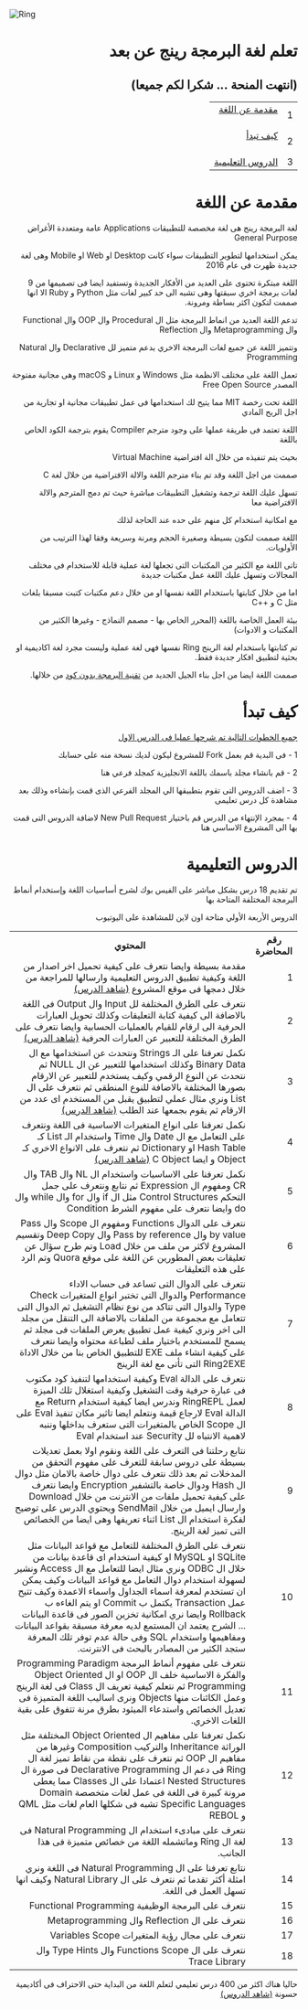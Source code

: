 ﻿![Ring](http://ring-lang.sf.net/thering.jpg)

<div dir="rtl"> 
<h1> تعلم لغة البرمجة رينج عن بعد </h1> 
<h2> (انتهت المنحة ... شكرا لكم جميعا) </h2> 

<table>
	<tr>
		<td>
			1
		</td>
		<td>
			<a href="#description"> مقدمة عن اللغة 	</a> <br/> <br/>
		</td>
	</tr>
	<tr>
		<td>
			2
		</td>
		<td>
			<a href="#howtostart" > كيف تبدأ 		</a> <br/> <br/>
		</td>
	</tr>
	<tr>
		<td>
			3
		</td>
		<td>
			<a href="#lessons"    > الدروس التعليمية 	</a> <br/>
		</td>
	</tr>
</table>

<h1 id="description"> مقدمة عن اللغة </h1> 

لغة البرمجة رينج هى لغة مخصصة للتطبيقات Applications عامة ومتعددة الأغراض General Purpose

يمكن استخدامها لتطوير التطبيقات سواء كانت Desktop او Web او Mobile وهى لغة جديدة ظهرت فى عام 2016

اللغة مبتكرة تحتوى على العديد من الأفكار الجديدة وتستفيد ايضا فى تصميمها من 9 لغات برمجة اخري سبقتها وهى تشبه
الى حد كبير لغات مثل Python و Ruby الا انها صممت لتكون اكثر بساطة ومرونة.

تدعم اللغة العديد من انماط البرمجة مثل ال Procedural وال OOP وال Functional وال Metaprogramming وال Reflection

وتتميز اللغة عن جميع لغات البرمجة الاخري بدعم متميز لل Declarative وال Natural Programming 

تعمل اللغة على مختلف الانظمة مثل Windows و Linux و macOS وهى مجانية مفتوحة المصدر Free Open Source 

اللغة تحت رخصة MIT مما يتيح لك استخدامها فى عمل تطبيقات مجانية او تجارية من اجل الربح المادي

اللغة تعتمد فى طريقة عملها على وجود مترجم Compiler يقوم بترجمة الكود الخاص باللغة

بحيث يتم تنفيذه من خلال الة افتراضية Virtual Machine

صممت من اجل اللغة وقد تم بناء مترجم اللغة والالة الافتراضية من خلال لغة C 

تسهل عليك اللغة ترجمة وتشغيل التطبيقات مباشرة حيث تم دمج المترجم والالة الافتراضية معا 

مع امكانية استخدام كل منهم على حده عند الحاجة لذلك

اللغة صممت لتكون بسيطة وصغيرة الحجم ومرنة وسريعة وفقا لهذا الترتيب من الأولويات.

تاتى اللغة مع الكثير من المكتبات التى تجعلها لغة عملية قابلة للاستخدام فى مختلف المجالات وتسهل عليك اللغة عمل مكتبات جديدة

اما من خلال كتابتها باستخدام اللغة نفسها او من خلال دعم مكتبات كتبت مسبقا بلغات مثل C و ++C

بيئة العمل الخاصة باللغة (المحرر الخاص بها - مصمم النماذج - وغيرها الكثير من المكتبات و الادوات)

تم كتابتها باستخدام لغة الرينج Ring نفسها فهى لغة عملية وليست مجرد لغة اكاديمية او بحثية لتطبيق افكار جديدة فقط.

صممت اللغة ايضا من اجل بناء الجيل الجديد من <a href="http://doublesvsoop.sourceforge.net">تقنية البرمجة بدون كود</a> من خلالها.

<h1 id="howtostart"> كيف تبدأ </h1> 

<a href="#lesson1" > جميع الخطوات التالية تم شرحها عمليا فى الدرس الاول </a> <br/>

1 - فى البدية قم بعمل Fork للمشروع ليكون لديك نسخة منه على حسابك

2 - قم بانشاء مجلد باسمك باللغة الانجليزية كمجلد فرعي هنا

3 - اضف الدروس التى تقوم بتطبيقها الي المجلد الفرعي الذى قمت بإنشاءه وذلك بعد مشاهدة كل درس تعليمى

4 - بمجرد الإنتهاء من الدرس قم باختيار  New Pull Request لاضافة الدروس التى قمت بها الى المشروع الاساسي هنا

<h1 id="lessons"> الدروس التعليمية </h1> 

تم تقديم 18 درس بشكل مباشر على الفيس بوك لشرح أساسيات اللغة وإستخدام أنماط البرمجة المختلفة المتاحة بها

الدروس الأربعة الأولي متاحة اون لاين للمشاهدة على اليوتيوب

<table>
	<tr>	
		<th>رقم المحاضرة</th>
		<th>المحتوي</th>
	</tr>
	<tr>
		<td id="lesson1">1</td>
		<td>
			مقدمة بسيطة وايضا نتعرف على كيفية تحميل اخر اصدار من اللغة وكيفية تطبيق الدروس التعليمية وارسالها للمراجعة من خلال دمجها فى موقع المشروع		
			<a href="https://www.youtube.com/watch?v=UCoXewxgvbI"> (شاهد الدرس) </a>
		</td>
	</tr>
	<tr>
		<td>2</td>
		<td>
			نتعرف على الطرق المختلفة لل Input وال Output فى اللغة بالاضافة الى كيفية كتابة التعليقات وكذلك تحويل العبارات الحرفية الى ارقام للقيام بالعمليات الحسابية وايضا نتعرف على الطرق المختلفة للتعبير عن العبارات الحرفية
			<a href="https://www.youtube.com/watch?v=XNpbuz0SPmM"> (شاهد الدرس) </a>
		</td>
	</tr>
	<tr>
		<td>3</td>
		<td>
			نكمل تعرفنا على الـ Strings ونتحدث عن استخدامها مع ال Binary Data وكذلك استخدامها للتعبير عن ال NULL ثم نتحدث عن النوع الرقمي وكيف يستخدم للتعبير عن الارقام بصورها المختلفة بالاضافة للنوع المنطقى ثم نتعرف على ال List ونري مثال عملي لتطبيق يقبل من المستخدم اى عدد من الارقام ثم يقوم بجمعها عند الطلب
			<a href="https://www.youtube.com/watch?v=6duxGi78Qyo"> (شاهد الدرس) </a>
		</td>
	</tr>
	<tr>
		<td>4</td>
		<td>
			نكمل تعرفنا على انواع المتغيرات الاساسية فى اللغة ونتعرف على التعامل مع ال Date وال Time واستخدام الـ List كـ Hash Table او Dictionary ثم نتعرف على الانواع الاخري كـ Object و ايضا C Object 
			<a href="https://www.youtube.com/watch?v=LhUXYS3BsB8"> (شاهد الدرس) </a>
		</td>
	</tr>
	<tr>
		<td>5</td>
		<td>
			نكمل تعرفنا على الاساسيات واستخدام ال NL وال TAB وال CR ومفهوم ال Expression ثم نتابع ونتعرف على جمل التحكم Control Structures مثل ال if وال for وال while وال do وايضا نتعرف على مفهوم الشرط Condition 
		</td>
	</tr>
	<tr>
		<td>6</td>
		<td>
			نتعرف على الدوال Functions ومفهوم ال Scope وال Pass by value وال Pass by reference وال Deep Copy وتقسيم المشروع لاكثر من ملف من خلال Load 
			وتم طرح سؤال عن تعليقات بعض المطورين عن اللغة على موقع Quora وتم الرد على هذه التعليقات
		</td>
	</tr>
	<tr>
		<td>7</td>
		<td>
			نتعرف على الدوال التى تساعد فى حساب الاداء Performance والدوال التى تختبر انواع المتغيرات Check Type والدوال التى تتاكد من نوع نظام التشغيل ثم الدوال
			التى تتعامل مع مجموعة من الملفات بالاضافة الى التنقل من مجلد الى اخر ونري كيفية عمل تطبيق يعرض الملفات فى مجلد ثم يسمح للمستخدم باختيار ملف لطباعة محتواه 
			وايضا نتعرف على كيفية انشاء ملف EXE للتطبيق الخاص بنا من خلال الاداة Ring2EXE التى تأتى مع لغة الرينج 
		</td>
	</tr>
	<tr>
		<td>8</td>
		<td>
			نتعرف على الدالة Eval وكيفية استخدامها لتنفيذ كود مكتوب فى عبارة حرفية وقت التشغيل وكيفية استغلال تلك الميزة لعمل RingREPL وندرس ايضا كيفية استخدام Return
			مع الدالة Eval لارجاع قيمة ونتعلم ايضا تاثير مكان تنفيذ Eval على ال Scope الخاص بالمتغيرات التى ستعرف بداخلها وننبه لاهمية الانتباه لل Security عند استخدام Eval
		</td>
	</tr>
	<tr>
		<td>9</td>
		<td>
			نتابع رحلتنا فى التعرف على اللغة ونقوم اولا بعمل تعديلات بسيطة على دروس سابقة للتعرف على مفهوم التحقق من المدخلات ثم بعد ذلك نتعرف على دوال خاصة بالامان مثل دوال ال Hash
			ودوال خاصة بالتشفير Encryption وايضا نتعرف على كيفية تحميل ملفات من الانترنت من خلال Download وارسال ايميل من خلال SendMail ويحتوي الدرس على توضيح لفكرة
			استخدام ال List اثناء تعريفها وهى ايضا من الخصائص التى تميز لغة الرينج.
		</td>
	</tr>
	<tr>
		<td>10</td>
		<td>
			نتعرف على الطرق المختلفة للتعامل مع قواعد البيانات مثل SQLite او MySQL او كيفية استخدام اى قاعدة بيانات من خلال ال ODBC ونري مثال ايضا للتعامل مع ال Access ونشير لسهولة
			استخدام دوال التعامل مع قواعد البيانات وكيف يمكن ان تستخدم لمعرفة اسماء الجداول واسماء الاعمدة وكيف تتيح عمل Transaction يكتمل ب Commit او يتم الغاءه ب Rollback وايضا
			نري امكانية تخزين الصور فى قاعدة البيانات ... الشرح يعتمد ان المستمع لديه معرفة مسبقة بقواعد البيانات ومفاهيمها واستخدام SQL وفى حالة عدم توفر تلك المعرفة ستجد الكثير من المصادر بالبحث 
			فى الانترنت.
		</td>
	</tr>
	<tr>
		<td>11</td>
		<td>
			نتعرف على مفهوم أنماط البرمجة Programming Paradigm والفكرة الاساسية خلف ال OOP او ال Object Oriented Programming ثم نتعلم كيفية تعريف ال Class فى لغة الرينج وعمل
			الكائنات منها Objects ونرى اساليب اللغة المتميزة فى تعديل الخصائص واستدعاء الميثود بطرق مرنة تتفوق على بقية اللغات الاخري.
		</td>
	</tr>
	<tr>
		<td>12</td>
		<td>
			نكمل تعرفنا على مفاهيم ال Object Oriented المختلفة مثل الوراثة Inheritance والتركيب Composition وغيرها من مفاهيم ال OOP ثم نتعرف على نقطة من نقاط تميز لغة ال Ring 
			فى دعم ال Declarative Programming فى صورة ال Nested Structures اعتمادا على ال Classes مما يعطى مرونة كبيرة فى اللغة فى عمل لغات متخصصة Domain Specific Languages
			تشبه فى شكلها العام لغات مثل QML و REBOL 
		</td>
	</tr>
	<tr>
		<td>13</td>
		<td>
			نتعرف على مبادىء استخدام ال Natural Programming فى لغة ال Ring وماتشمله اللغة من خصائص متميزة فى هذا الجانب.
		</td>
	</tr>
	<tr>
		<td>14</td>
		<td>
			نتابع تعرفنا على ال Natural Programming فى اللغة ونري امثلة أكثر تقدما ثم نتعرف على ال Natural Library وكيف انها تسهل العمل فى اللغة.
		</td>
	</tr>
	<tr>
		<td>15</td>
		<td>
			نتعرف على البرمجة الوظيفية Functional Programming 
		</td>
	</tr>
	<tr>
		<td>16</td>
		<td>
			نتعرف على ال Reflection وال Metaprogramming 
		</td>
	</tr>
	<tr>
		<td>17</td>
		<td>
			نتعرف على مجال رؤية المتغيرات Variables Scope
		</td>
	</tr>
	<tr>
		<td>18</td>
		<td>
			نتعرف على ال Functions Scope وال Type Hints وال Trace Library
		</td>
	</tr>
</table>

حاليا هناك اكثر من 400 درس تعليمي لتعلم اللغة من البداية حتى الاحتراف فى أكاديمية حسونة 
<a href="https://www.youtube.com/playlist?list=PLHIfW1KZRIfl6KzfLziFl650MmThnQ0jT">(شاهد الدروس) </a>


</div>
